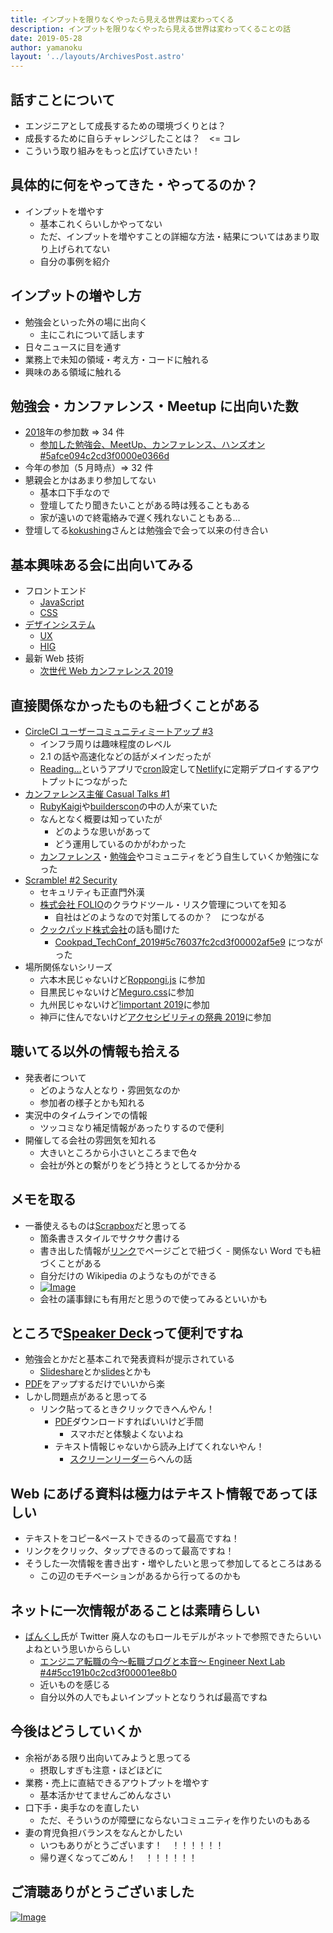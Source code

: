 ```yaml
---
title: インプットを限りなくやったら見える世界は変わってくる
description: インプットを限りなくやったら見える世界は変わってくることの話
date: 2019-05-28
author: yamanoku
layout: '../layouts/ArchivesPost.astro'
---
```


## 話すことについて

- エンジニアとして成長するための環境づくりとは？
- 成長するために自らチャレンジしたことは？　<= コレ
- こういう取り組みをもっと広げていきたい！

## 具体的に何をやってきた・やってるのか？

- インプットを増やす
  - 基本これくらいしかやってない
  - ただ、インプットを増やすことの詳細な方法・結果についてはあまり取り上げられてない
  - 自分の事例を紹介

## インプットの増やし方

- 勉強会といった外の場に出向く
  - 主にこれについて話します
- 日々ニュースに目を通す
- 業務上で未知の領域・考え方・コードに触れる
- 興味のある領域に触れる

## 勉強会・カンファレンス・Meetup に出向いた数

- [2018](https://scrapbox.io/yamanoku/2018)年の参加数 => 34 件
  - [参加した勉強会、MeetUp、カンファレンス、ハンズオン#5afce094c2cd3f0000e0366d](https://scrapbox.io/yamanoku/%E5%8F%82%E5%8A%A0%E3%81%97%E3%81%9F%E5%8B%89%E5%BC%B7%E4%BC%9A%E3%80%81MeetUp%E3%80%81%E3%82%AB%E3%83%B3%E3%83%95%E3%82%A1%E3%83%AC%E3%83%B3%E3%82%B9%E3%80%81%E3%83%8F%E3%83%B3%E3%82%BA%E3%82%AA%E3%83%B3#5afce094c2cd3f0000e0366d)
- 今年の参加（5 月時点）=> 32 件
- 懇親会とかはあまり参加してない
  - 基本口下手なので
  - 登壇してたり聞きたいことがある時は残ることもある
  - 家が遠いので終電絡みで遅く残れないこともある…
- 登壇してる[kokushing](https://scrapbox.io/yamanoku/kokushing)さんとは勉強会で会って以来の付き合い

## 基本興味ある会に出向いてみる

- フロントエンド
  - [JavaScript](https://scrapbox.io/yamanoku/JavaScript)
  - [CSS](https://scrapbox.io/yamanoku/CSS)
- [デザインシステム](https://scrapbox.io/yamanoku/%E3%83%87%E3%82%B6%E3%82%A4%E3%83%B3%E3%82%B7%E3%82%B9%E3%83%86%E3%83%A0)
  - [UX](https://scrapbox.io/yamanoku/UX)
  - [HIG](https://scrapbox.io/yamanoku/HIG)
- 最新 Web 技術
  - [次世代 Web カンファレンス 2019](https://scrapbox.io/yamanoku/%E6%AC%A1%E4%B8%96%E4%BB%A3_Web_%E3%82%AB%E3%83%B3%E3%83%95%E3%82%A1%E3%83%AC%E3%83%B3%E3%82%B9_2019)

## 直接関係なかったものも紐づくことがある

- [CircleCI ユーザーコミュニティミートアップ #3](https://scrapbox.io/yamanoku/CircleCI_%E3%83%A6%E3%83%BC%E3%82%B6%E3%83%BC%E3%82%B3%E3%83%9F%E3%83%A5%E3%83%8B%E3%83%86%E3%82%A3%E3%83%9F%E3%83%BC%E3%83%88%E3%82%A2%E3%83%83%E3%83%97_%233)
  - インフラ周りは趣味程度のレベル
  - 2.1 の話や高速化などの話がメインだったが
  - [Reading…](https://scrapbox.io/yamanoku/Reading%E2%80%A6)というアプリで[cron](https://scrapbox.io/yamanoku/cron)設定して[Netlify](https://scrapbox.io/yamanoku/Netlify)に定期デプロイするアウトプットにつながった
- [カンファレンス主催 Casual Talks #1](https://scrapbox.io/yamanoku/%E3%82%AB%E3%83%B3%E3%83%95%E3%82%A1%E3%83%AC%E3%83%B3%E3%82%B9%E4%B8%BB%E5%82%AC_Casual_Talks_%231)
  - [RubyKaigi](https://scrapbox.io/yamanoku/RubyKaigi)や[builderscon](https://scrapbox.io/yamanoku/builderscon)の中の人が来ていた
  - なんとなく概要は知っていたが
    - どのような思いがあって
    - どう運用しているのかがわかった
  - [カンファレンス](https://scrapbox.io/yamanoku/%E3%82%AB%E3%83%B3%E3%83%95%E3%82%A1%E3%83%AC%E3%83%B3%E3%82%B9)・[勉強会](https://scrapbox.io/yamanoku/%E5%8B%89%E5%BC%B7%E4%BC%9A)やコミュニティをどう自生していくか勉強になった
- [Scramble! #2 Security](https://scrapbox.io/yamanoku/Scramble!_%232_Security)
  - セキュリティも正直門外漢
  - [株式会社 FOLIO](https://scrapbox.io/yamanoku/%E6%A0%AA%E5%BC%8F%E4%BC%9A%E7%A4%BEFOLIO)のクラウドツール・リスク管理についてを知る
    - 自社はどのようなので対策してるのか？　につながる
  - [クックパッド株式会社](https://scrapbox.io/yamanoku/%E3%82%AF%E3%83%83%E3%82%AF%E3%83%91%E3%83%83%E3%83%89%E6%A0%AA%E5%BC%8F%E4%BC%9A%E7%A4%BE)の話も聞けた
    - [Cookpad_TechConf_2019#5c76037fc2cd3f00002af5e9](https://scrapbox.io/yamanoku/Cookpad_TechConf_2019#5c76037fc2cd3f00002af5e9) につながった
- 場所関係ないシリーズ
  - 六本木民じゃないけど[Roppongi.js](https://scrapbox.io/yamanoku/Roppongi.js) に参加
  - 目黒民じゃないけど[Meguro.css](https://scrapbox.io/yamanoku/Meguro.css)に参加
  - 九州民じゃないけど[!important 2019](https://scrapbox.io/yamanoku/!important_2019)に参加
  - 神戸に住んでないけど[アクセシビリティの祭典 2019](https://scrapbox.io/yamanoku/%E3%82%A2%E3%82%AF%E3%82%BB%E3%82%B7%E3%83%93%E3%83%AA%E3%83%86%E3%82%A3%E3%81%AE%E7%A5%AD%E5%85%B8_2019)に参加

## 聴いてる以外の情報も拾える

- 発表者について
  - どのような人となり・雰囲気なのか
  - 参加者の様子とかも知れる
- 実況中のタイムラインでの情報
  - ツッコミなり補足情報があったりするので便利
- 開催してる会社の雰囲気を知れる
  - 大きいところから小さいところまで色々
  - 会社が外との繫がりをどう持とうとしてるか分かる

## メモを取る

- 一番使えるものは[Scrapbox](https://scrapbox.io/yamanoku/Scrapbox)だと思ってる
  - 箇条書きスタイルでサクサク書ける
  - 書き出した情報が[リンク](https://scrapbox.io/yamanoku/%E3%83%AA%E3%83%B3%E3%82%AF)でページごとで紐づく - 関係ない Word でも紐づくことがある
  - 自分だけの Wikipedia のようなものができる
  - [![Image](https://gyazo.com/81f2910a9761d7bfb48197c7919e4f03/thumb/1000)](https://gyazo.com/81f2910a9761d7bfb48197c7919e4f03)
  - 会社の議事録にも有用だと思うので使ってみるといいかも

## ところで[Speaker Deck](https://scrapbox.io/yamanoku/Speaker_Deck)って便利ですね

- 勉強会とかだと基本これで発表資料が提示されている
  - [Slideshare](https://scrapbox.io/yamanoku/Slideshare)とか[slides](https://scrapbox.io/yamanoku/slides)とかも
- [PDF](https://scrapbox.io/yamanoku/PDF)をアップするだけでいいから楽
- しかし問題点があると思ってる
  - リンク貼ってるときクリックできへんやん！
    - [PDF](https://scrapbox.io/yamanoku/PDF)ダウンロードすればいいけど手間
      - スマホだと体験よくないよね
    - テキスト情報じゃないから読み上げてくれないやん！
      - [スクリーンリーダー](https://scrapbox.io/yamanoku/%E3%82%B9%E3%82%AF%E3%83%AA%E3%83%BC%E3%83%B3%E3%83%AA%E3%83%BC%E3%83%80%E3%83%BC)らへんの話

## Web にあげる資料は極力はテキスト情報であってほしい

- テキストをコピー&ペーストできるのって最高ですね！
- リンクをクリック、タップできるのって最高ですね！
- そうした一次情報を書き出す・増やしたいと思って参加してるところはある
  - この辺のモチベーションがあるから行ってるのかも

## ネットに一次情報があることは素晴らしい

- [ばんくし](https://scrapbox.io/yamanoku/%E3%81%B0%E3%82%93%E3%81%8F%E3%81%97)氏が Twitter 廃人なのもロールモデルがネットで参照できたらいいよねという思いかららしい
  - [エンジニア転職の今〜転職ブログと本音〜 Engineer Next Lab #4#5cc191b0c2cd3f00001ee8b0](https://scrapbox.io/yamanoku/%E3%82%A8%E3%83%B3%E3%82%B8%E3%83%8B%E3%82%A2%E8%BB%A2%E8%81%B7%E3%81%AE%E4%BB%8A%E3%80%9C%E8%BB%A2%E8%81%B7%E3%83%96%E3%83%AD%E3%82%B0%E3%81%A8%E6%9C%AC%E9%9F%B3%E3%80%9C_Engineer_Next_Lab_%234#5cc191b0c2cd3f00001ee8b0)
  - 近いものを感じる
  - 自分以外の人でもよいインプットとなりうれば最高ですね

## 今後はどうしていくか

- 余裕がある限り出向いてみようと思ってる
  - 摂取しすぎも注意・ほどほどに
- 業務・売上に直結できるアウトプットを増やす
  - 基本活かせてませんごめんなさい
- 口下手・奥手なのを直したい
  - ただ、そういうのが障壁にならないコミュニティを作りたいのもある
- 妻の育児負担バランスをなんとかしたい
  - いつもありがとうございます！　！！！！！！
  - 帰り遅くなってごめん！　！！！！！！

## ご清聴ありがとうございました

[![Image](https://2.bp.blogspot.com/-HUTXJXs7Va4/WZVg1CzrH8I/AAAAAAABGFM/ebgsMcAigKIg69dW2U7GFIPJ91z116ZsACLcBGAs/s400/dogeza_businessman.png)](https://2.bp.blogspot.com/-HUTXJXs7Va4/WZVg1CzrH8I/AAAAAAABGFM/ebgsMcAigKIg69dW2U7GFIPJ91z116ZsACLcBGAs/s400/dogeza_businessman.png)
